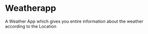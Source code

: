 # Weatherapp
A Weather App which gives you entire information about the weather according to the Location
